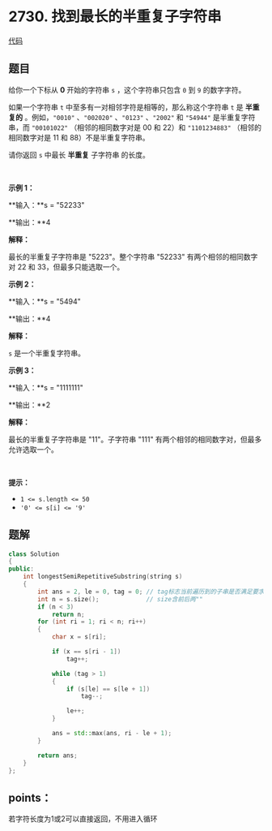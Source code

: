 # 2730. 找到最长的半重复子字符串

[代码](/leetcode/2730.%20找到最长的半重复子字符串/2730.cpp)  

## 题目
给你一个下标从 **0** 开始的字符串 `s` ，这个字符串只包含 `0` 到 `9` 的数字字符。

如果一个字符串 `t` 中至多有一对相邻字符是相等的，那么称这个字符串 `t` 是 **半重复的** 。例如，`"0010"` 、`"002020"` 、`"0123"` 、`"2002"` 和 `"54944"` 是半重复字符串，而 `"00101022"` （相邻的相同数字对是 00 和 22）和 `"1101234883"` （相邻的相同数字对是 11 和 88）不是半重复字符串。

请你返回 `s` 中最长 **半重复** 子字符串 的长度。

 

**示例 1：**

\*\*输入：\*\*s = "52233"

\*\*输出：\*\*4

**解释：**

最长的半重复子字符串是 "5223"。整个字符串 "52233" 有两个相邻的相同数字对 22 和 33，但最多只能选取一个。

**示例 2：**

\*\*输入：\*\*s = "5494"

\*\*输出：\*\*4

**解释：**

`s` 是一个半重复字符串。

**示例 3：**

\*\*输入：\*\*s = "1111111"

\*\*输出：\*\*2

**解释：**

最长的半重复子字符串是 "11"。子字符串 "111" 有两个相邻的相同数字对，但最多允许选取一个。

 

**提示：**

*   `1 <= s.length <= 50`
*   `'0' <= s[i] <= '9'`

## 题解
```cpp
class Solution
{
public:
    int longestSemiRepetitiveSubstring(string s)
    {
        int ans = 2, le = 0, tag = 0; // tag标志当前遍历到的子串是否满足要求
        int n = s.size();             // size含前后两""
        if (n < 3)
            return n;
        for (int ri = 1; ri < n; ri++)
        {
            char x = s[ri];

            if (x == s[ri - 1])
                tag++;

            while (tag > 1)
            {
                if (s[le] == s[le + 1])
                    tag--;

                le++;
            }

            ans = std::max(ans, ri - le + 1);
        }

        return ans;
    }
};
```

## points：
若字符长度为1或2可以直接返回，不用进入循环
